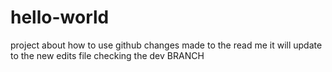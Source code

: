 # hello-world
project about how to use github
changes made to the read me
it will update to the new edits file
checking the dev BRANCH
